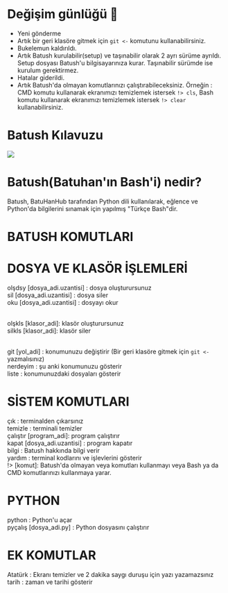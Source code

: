 # Değişim günlüğü :rocket:
- Yeni gönderme
- Artık bir geri klasöre gitmek için `git <-` komutunu kullanabilirsiniz.
- Bukelemun kaldırıldı.
- Artık Batush kurulabilir(setup) ve taşınabilir olarak 2 ayrı sürüme ayrıldı. Setup dosyası Batush'u bilgisayarınıza kurar. Taşınabilir sürümde ise kurulum gerektirmez.
- Hatalar giderildi.
- Artık Batush'da olmayan komutlarınızı çalıştırabileceksiniz. Örneğin : CMD komutu kullanarak ekranımızı temizlemek istersek `!> cls`, 
Bash komutu kullanarak ekranımızı temizlemek istersek `!> clear` kullanabilirsiniz.  

# Batush Kılavuzu
![](https://miro.medium.com/max/1400/1*xjraSVbFOl1b5346bPGoIw.png)
# Batush(Batuhan'ın Bash'i) nedir?
Batush, BatuHanHub tarafından Python dili kullanılarak, eğlence ve Python'da bilgilerini sınamak için yapılmış "Türkçe Bash"dir. 

# BATUSH KOMUTLARI

# DOSYA VE KLASÖR İŞLEMLERİ

olşdsy [dosya_adi.uzantisi] : dosya oluşturursunuz </br>
sil [dosya_adi.uzantisi] :  dosya siler </br>
oku [dosya_adi.uzantisi] : dosyayı okur </br></br>

olşkls [klasor_adi]: klasör oluşturursunuz </br>
silkls [klasor_adi]: klasör siler </br></br>

git [yol_adi] : konumunuzu değiştirir (Bir geri klasöre gitmek için `git <-` yazmalısınız) </br>
nerdeyim      : şu anki konumunuzu gösterir </br>
liste         : konumunuzdaki dosyaları gösterir </br>

# SİSTEM KOMUTLARI
çık       : terminalden çıkarsınız </br>
temizle   : terminali temizler </br>
çalıştır [program_adi]: program çalıştırır </br>
kapat [dosya_adi.uzantisi] : program kapatır </br>
bilgi     : Batush hakkında bilgi verir </br>
yardım    : terminal kodlarını ve işlevlerini gösterir </br>
!> [komut]: Batush'da olmayan veya komutları kullanmayı veya
Bash ya da CMD komutlarınızı kullanmaya yarar.</br>

# PYTHON
python    : Python'u açar </br>
pyçalış [dosya_adi.py] : Python dosyasını çalıştırır </br>

# EK KOMUTLAR
Atatürk   : Ekranı temizler ve 2 dakika saygı duruşu için yazı yazamazsınız </br>
tarih     : zaman ve tarihi gösterir </br>
